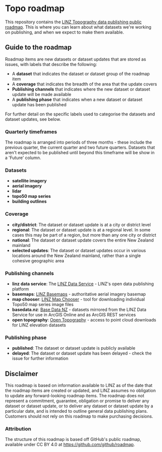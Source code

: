 # Topo roadmap

This repository contains the [LINZ Topography data publishing public roadmap](https://github.com/linz/topo-roadmap/projects/1?fullscreen=true). This is where you can learn about what datasets we're working on publishing, and when we expect to make them available.

## Guide to the roadmap

Roadmap items are new datasets or dataset updates that are stored as issues, with labels that describe the following:

- A **dataset** that indicates the dataset or dataset group of the roadmap item
- A **coverage** that indicates the breadth of the area that the update covers
- **Publishing channels** that indicates where the new dataset or dataset update will be made available
- A **publishing phase** that indicates when a new dataset or dataset update has been published

For further detail on the specific labels used to categorise the datasets and dataset updates, see below.

### Quarterly timeframes

The roadmap is arranged into periods of three months - these include the previous quarter, the current quarter and two future quarters. Datasets that aren't expected to be published until beyond this timeframe will be show in a 'Future' column.

### Datasets

- **satellite imagery**
- **aerial imagery**
- **lidar**
- **topo50 map series**
- **building outlines**

### Coverage

- **city/district**: The dataset or dataset update is at a city or district level
- **regional**: The dataset or dataset update is at a regional level. In some cases this may be part of a region, but more than any one city or district
- **national**: The dataset or dataset update covers the entire New Zealand mainland
- **selected updates**: The dataset or dataset updates occur in various locations around the New Zealand mainland, rather than a single cohesive geographic area

### Publishing channels

- **linz data service**: The [LINZ Data Service](https://data.linz.govt.nz/) - LINZ's open data publishing platform
- **basemaps**: [LINZ Basemaps](https://basemaps.linz.govt.nz) - authoritative aerial imagery basemap
- **map chooser**: [LINZ Map Chooser](https://www.linz.govt.nz/land/maps/linz-topographic-maps/map-chooser) - tool for downloading individual Topo50 map series image files
- **basedata.nz**: [Base Data NZ](https://basedata.nz) - datasets mirrored from the LINZ Data Service for use in ArcGIS Online and as ArcGIS REST services
- **open topography**: [Open Topography](https://portal.opentopography.org/dataCatalog?loc=New%20Zealand) - access to point cloud downloads for LINZ elevation datasets

### Publishing phase

- **published**: The dataset or dataset update is publicly available
- **delayed**: The dataset or dataset update has been delayed - check the issue for further information

## Disclaimer

This roadmap is based on information available to LINZ as of the date that the roadmap items are created or updated, and LINZ assumes no obligation to update any forward-looking roadmap items. The roadmap does not represent a commitment, guarantee, obligation or promise to deliver any dataset or dataset update, or to deliver any dataset or dataset update by a particular date, and is intended to outline general data publishing plans. Customers should not rely on this roadmap to make purchasing decisions.

### Attribution

The structure of this roadmap is based off GitHub's public roadmap, available under CC BY 4.0 at https://github.com/github/roadmap.
